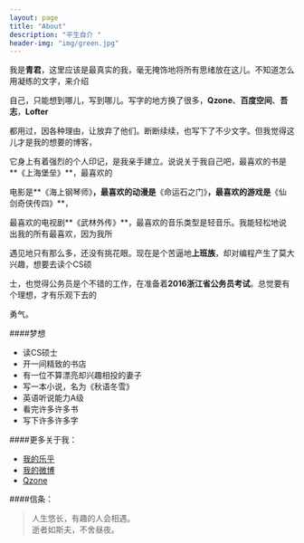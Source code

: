 ```yaml
---
layout: page
title: "About"
description: "平生自介 "
header-img: "img/green.jpg"
---
```



我是**青君**，这里应该是最真实的我，毫无掩饰地将所有思绪放在这儿。不知道怎么用凝练的文字，来介绍

自己，只能想到哪儿，写到哪儿。写字的地方换了很多，**Qzone**、**百度空间**、**吾志**，**Lofter**

都用过，因各种理由，让放弃了他们。断断续续，也写下了不少文字。但我觉得这儿才是我的想要的博客，

它身上有着强烈的个人印记，是我亲手建立。说说关于我自己吧，最喜欢的书是**《上海堡垒》**，最喜欢的

电影是**《海上钢琴师》**，最喜欢的动漫是**《命运石之门》**，最喜欢的游戏是**《仙剑奇侠传四》**，

最喜欢的电视剧**《武林外传》**，最喜欢的音乐类型是轻音乐。我能轻松地说出我的所有最喜欢，因为我所

遇见地只有那么多，还没有挑花眼。现在是个苦逼地**上班族**，却对编程产生了莫大兴趣，想要去读个CS硕

士，也觉得公务员是个不错的工作，在准备着**2016浙江省公务员考试**。总觉要有个理想，才有乐观下去的

勇气。

####梦想


- 读CS硕士
- 开一间精致的书店
- 有一位不算漂亮却兴趣相投的妻子
- 写一本小说，名为《秋语冬雪》
- 英语听说能力A级
- 看完许多许多书
- 写下许多许多字

####更多关于我：


- [我的乐乎](http://hiiloveyou.lofter.com/)
- [我的微博](http://weibo.com/iwangu)
- [Qzone](http://user.qzone.qq.com/919094850//)


####信条：


>人生悠长，有趣的人会相遇。  
逝者如斯夫，不舍昼夜。











